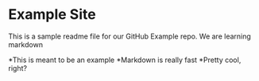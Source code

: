 # Example Site

This is a sample readme file for our GitHub Example repo. We are learning markdown

*This is meant to be an example
*Markdown is really fast
*Pretty cool, right?